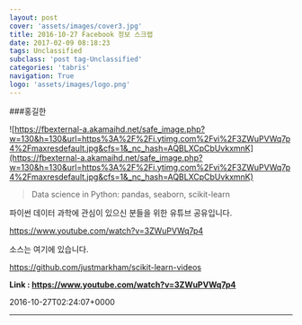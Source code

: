 ```yaml
---
layout: post
cover: 'assets/images/cover3.jpg'
title: 2016-10-27 Facebook 정보 스크랩
date: 2017-02-09 08:18:23
tags: Unclassified
subclass: 'post tag-Unclassified'
categories: 'tabris'
navigation: True
logo: 'assets/images/logo.png'
---
```


###홍길한

![https://fbexternal-a.akamaihd.net/safe_image.php?w=130&h=130&url=https%3A%2F%2Fi.ytimg.com%2Fvi%2F3ZWuPVWq7p4%2Fmaxresdefault.jpg&cfs=1&_nc_hash=AQBLXCpCbUvkxmnK](https://fbexternal-a.akamaihd.net/safe_image.php?w=130&h=130&url=https%3A%2F%2Fi.ytimg.com%2Fvi%2F3ZWuPVWq7p4%2Fmaxresdefault.jpg&cfs=1&_nc_hash=AQBLXCpCbUvkxmnK)

>Data science in Python: pandas, seaborn, scikit-learn 

파이썬 데이터 과학에 관심이 있으신
분들을 위한 유튜브 공유입니다.

https://www.youtube.com/watch?v=3ZWuPVWq7p4

소스는 여기에 있습니다.

https://github.com/justmarkham/scikit-learn-videos

**Link : <https://www.youtube.com/watch?v=3ZWuPVWq7p4>**

2016-10-27T02:24:07+0000

---


